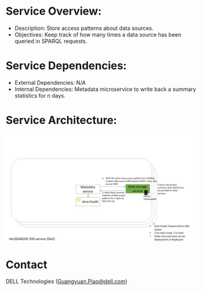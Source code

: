 # Service Overview:
- Description: Store access patterns about data sources.
- Objectives: Keep track of how many times a data source has been queried in SPARQL requests.

# Service Dependencies:
- External Dependencies: N/A
- Internal Dependencies: Metadata microservice to write back a summary statistics for n days.

# Service Architecture:
![](data-storage-service-v20240206.jpg) 

# Contact
DELL Technologies (Guangyuan.Piao@dell.com)
